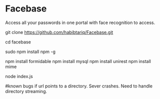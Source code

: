 # Facebase

Access all your passwords in one portal with face recognition to access.


git clone https://github.com/habibtariq/Facebase.git

cd facebase

sudo npm install npm -g

npm install formidable
npm install mysql
npm install unirest
npm install mime

node index.js




#known bugs
if url points to a directory. Sever crashes. Need to handle directory streaming.